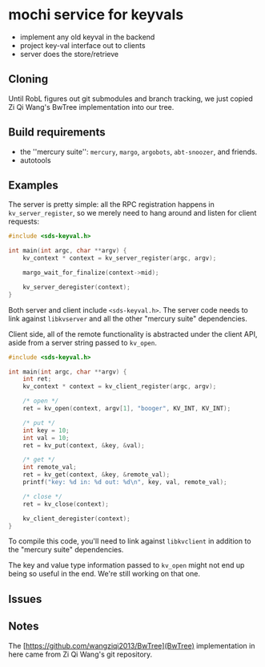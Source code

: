 # mochi service for keyvals

- implement any old keyval in the backend
- project key-val interface out to clients
- server does the store/retrieve

## Cloning

Until RobL figures out git submodules and branch tracking, we just copied Zi Qi Wang's BwTree implementation into our tree.

## Build requirements
- the ''mercury suite'': `mercury`, `margo`, `argobots`, `abt-snoozer`, and friends. 
- autotools

## Examples

The server is pretty simple: all the RPC registration happens in `kv_server_register`, so we merely need to hang around and listen for client requests:

```C
#include <sds-keyval.h>

int main(int argc, char **argv) {
	kv_context * context = kv_server_register(argc, argv);

	margo_wait_for_finalize(context->mid);

	kv_server_deregister(context);
}
```

Both server and client include `<sds-keyval.h>`.  The server code needs to
link against `libkvserver` and all the other "mercury suite" dependencies.

Client side, all of the remote functionality is abstracted under the client API, aside from a server string passed to `kv_open`.

```C
#include <sds-keyval.h>

int main(int argc, char **argv) {
	int ret;
	kv_context * context = kv_client_register(argc, argv);

	/* open */
	ret = kv_open(context, argv[1], "booger", KV_INT, KV_INT);

	/* put */
	int key = 10;
	int val = 10;
	ret = kv_put(context, &key, &val);

	/* get */
	int remote_val;
	ret = kv_get(context, &key, &remote_val);
	printf("key: %d in: %d out: %d\n", key, val, remote_val);

	/* close */
	ret = kv_close(context);

	kv_client_deregister(context);
}
```

To compile this code, you'll need to link against `libkvclient` in addition to the "mercury suite" dependencies.

The key and value type information passed to `kv_open` might not end up being
so useful in the end.  We're still working on that one.


## Issues

## Notes
The [https://github.com/wangziqi2013/BwTree](BwTree) implementation in here
came from Zi Qi Wang's git repository.

